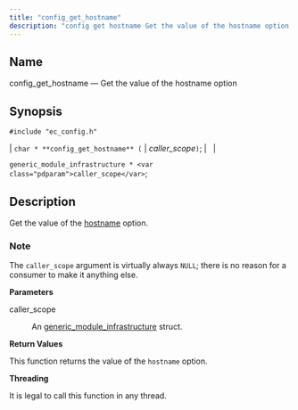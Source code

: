 ```yaml
---
title: "config_get_hostname"
description: "config get hostname Get the value of the hostname option char config get hostname caller scope generic module infrastructure caller scope Get the value of the hostname option The caller scope argument is virtually always NULL there is no reason for a consumer to make it anything else caller scope..."
---
```


<a name="apis.config_get_hostname"></a> 
## Name

config_get_hostname — Get the value of the hostname option

## Synopsis

`#include "ec_config.h"`

| `char * **config_get_hostname** (` | <var class="pdparam">caller_scope</var>`)`; |   |

`generic_module_infrastructure * <var class="pdparam">caller_scope</var>`;<a name="idp48891088"></a> 
## Description

Get the value of the [hostname](/momentum/3/3-reference/3-reference-conf-ref-hostname) option.

### Note

The `caller_scope` argument is virtually always `NULL`; there is no reason for a consumer to make it anything else.

**<a name="idp48894928"></a> Parameters**

<dl class="variablelist">

<dt>caller_scope</dt>

<dd>

An [generic_module_infrastructure](/momentum/3/3-api/structs-generic-module-infrastructure) struct.

</dd>

</dl>

**<a name="idp48898416"></a> Return Values**

This function returns the value of the `hostname` option.

**<a name="idp48899792"></a> Threading**

It is legal to call this function in any thread.